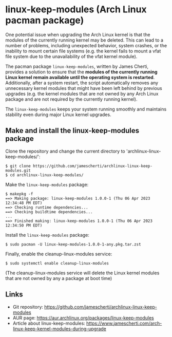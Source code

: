 #  linux-keep-modules (Arch Linux pacman package)

One potential issue when upgrading the Arch Linux kernel is that the modules of the currently running kernel may be deleted. This can lead to a number of problems, including unexpected behavior, system crashes, or the inability to mount certain file systems (e.g. the kernel fails to mount a vfat file system due to the unavailability of the vfat kernel module).

The pacman package `linux-keep-modules`, written by James Cherti, provides a solution to ensure that the **modules of the currently running Linux kernel remain available until the operating system is restarted**. Additionally, after a system restart, the script automatically removes any unnecessary kernel modules that might have been left behind by previous upgrades (e.g. the kernel modules that are not owned by any Arch Linux package and are not required by the currently running kernel).

The `linux-keep-modules` keeps your system running smoothly and maintains stability even during major Linux kernel upgrades.

## Make and install the linux-keep-modules package

Clone the repository and change the current directory to 'archlinux-linux-keep-modules/':
```
$ git clone https://github.com/jamescherti/archlinux-linux-keep-modules.git
$ cd archlinux-linux-keep-modules/
```

Make the `linux-keep-modules` package:
```
$ makepkg -f
==> Making package: linux-keep-modules 1.0.0-1 (Thu 06 Apr 2023 12:34:48 PM EDT)
==> Checking runtime dependencies...
==> Checking buildtime dependencies...
...
==> Finished making: linux-keep-modules 1.0.0-1 (Thu 06 Apr 2023 12:34:50 PM EDT)
```

Install the `linux-keep-modules` package:

```
$ sudo pacman -U linux-keep-modules-1.0.0-1-any.pkg.tar.zst
```

Finally, enable the cleanup-linux-modules service:

```
$ sudo systemctl enable cleanup-linux-modules
```

(The cleanup-linux-modules service will delete the Linux kernel modules that are not owned by any a package at boot time)

## Links
- Git repository: https://github.com/jamescherti/archlinux-linux-keep-modules
- AUR page: https://aur.archlinux.org/packages/linux-keep-modules
- Article about linux-keep-modules: https://www.jamescherti.com/arch-linux-keep-kernel-modules-during-upgrade

